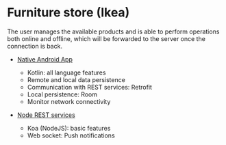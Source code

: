# Furniture store (Ikea)

The user manages the available products and is able to perform operations both online and offline, which will be forwarded to the server once the connection is back.

- [Native Android App](https://github.com/ana-lazar/furniture-store/tree/main/android-app)

  - Kotlin: all language features
  - Remote and local data persistence
  - Communication with REST services: Retrofit
  - Local persistence: Room
  - Monitor network connectivity

- [Node REST services](https://github.com/ana-lazar/furniture-store/tree/main/node-server)

  - Koa (NodeJS): basic features
  - Web socket: Push notifications
